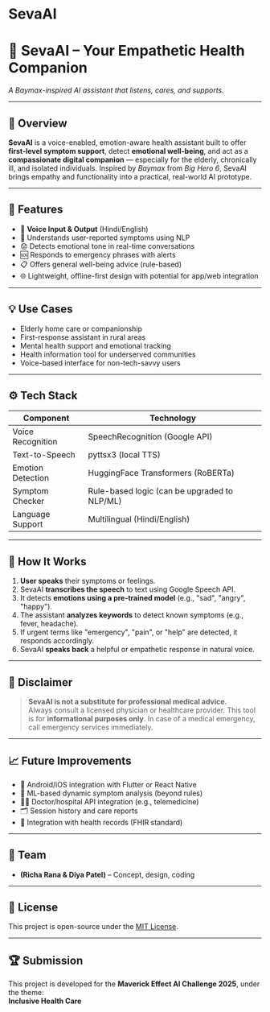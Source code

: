 # SevaAI
# 🤖 SevaAI – Your Empathetic Health Companion  
*A Baymax-inspired AI assistant that listens, cares, and supports.*


---

## 🧠 Overview

**SevaAI** is a voice-enabled, emotion-aware health assistant built to offer **first-level symptom support**, detect **emotional well-being**, and act as a **compassionate digital companion** — especially for the elderly, chronically ill, and isolated individuals. Inspired by *Baymax* from *Big Hero 6*, SevaAI brings empathy and functionality into a practical, real-world AI prototype.

---

## 🚀 Features

- 🎤 **Voice Input & Output** (Hindi/English)
- 💬 Understands user-reported symptoms using NLP
- 😟 Detects emotional tone in real-time conversations
- 🆘 Responds to emergency phrases with alerts
- 📋 Offers general well-being advice (rule-based)
- 🌐 Lightweight, offline-first design with potential for app/web integration

---

## 💡 Use Cases

- Elderly home care or companionship  
- First-response assistant in rural areas  
- Mental health support and emotional tracking  
- Health information tool for underserved communities  
- Voice-based interface for non-tech-savvy users

---

## ⚙️ Tech Stack

| Component          | Technology                      |
|--------------------|----------------------------------|
| Voice Recognition  | SpeechRecognition (Google API)   |
| Text-to-Speech     | pyttsx3 (local TTS)              |
| Emotion Detection  | HuggingFace Transformers (RoBERTa) |
| Symptom Checker    | Rule-based logic (can be upgraded to NLP/ML) |
| Language Support   | Multilingual (Hindi/English)     |



---

## 📌 How It Works

1. **User speaks** their symptoms or feelings.
2. SevaAI **transcribes the speech** to text using Google Speech API.
3. It detects **emotions using a pre-trained model** (e.g., "sad", "angry", "happy").
4. The assistant **analyzes keywords** to detect known symptoms (e.g., fever, headache).
5. If urgent terms like "emergency", "pain", or "help" are detected, it responds accordingly.
6. SevaAI **speaks back** a helpful or empathetic response in natural voice.

---

## 🔐 Disclaimer

> **SevaAI is not a substitute for professional medical advice.**  
Always consult a licensed physician or healthcare provider. This tool is for **informational purposes only**. In case of a medical emergency, call emergency services immediately.

---

## 📈 Future Improvements

- 📱 Android/iOS integration with Flutter or React Native  
- 🧠 ML-based dynamic symptom analysis (beyond rules)  
- 👨‍⚕️ Doctor/hospital API integration (e.g., telemedicine)  
- 🗂️ Session history and care reports  
- 🏥 Integration with health records (FHIR standard)

---

## 👥 Team

- **(Richa Rana & Diya Patel)** – Concept, design, coding  

---

## 📄 License

This project is open-source under the [MIT License](LICENSE).

---

## 🏆 Submission

This project is developed for the **Maverick Effect AI Challenge 2025**, under the theme:  
**Inclusive Health Care**

